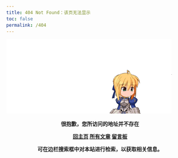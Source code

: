 ```yaml
---
title: 404 Not Found：该页无法显示
toc: false
permalink: /404
---
```

<style type="text/css">
    .article-header {
        padding: 0;
        padding-top: 26px;
        border-left: none;
        text-align: center;
    }
    .article-title {
        font-size: 2.1em;
    }
    .article-entry  {
        border-top: 2px solid #CCC;
        padding: 0;
        margin: 32px;
    }
    .article-entry .pic {
        text-align: center;   
        margin: 20px 0;    
    }
    .article-entry .pic img {
        box-shadow: 0 0 2px #000;
    }
    br,
    #container .article-info-post.article-info {
        display: none;
    }
    strong a {
        color: #747474;
    }
    .center {
        text-align: center;
        font-weight: bold;
    }
</style>

<body>
    <div class="pic">
        <img src="404/img/001.gif" alt="">
    </div>
    <p class="center">很抱歉，您所访问的地址并不存在</p>
    <p class="center">
        <a href="/" target="_blank">回主页</a>
        <a href="/archives" target="_blank">所有文章</a>
        <a href="/about" target="_blank">留言板</a>
    </p>
    <p class="center">                      
        可在边栏搜索框中对本站进行检索，以获取相关信息。
    </p>
</body>


